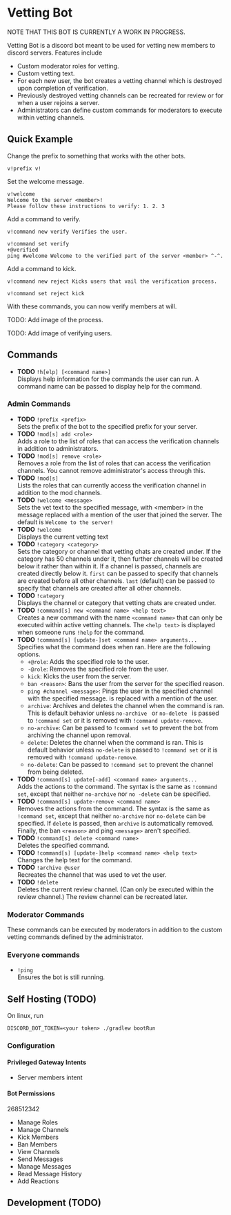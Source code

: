 # Vetting Bot

NOTE THAT THIS BOT IS CURRENTLY A WORK IN PROGRESS.

Vetting Bot is a discord bot meant to be used for vetting new members to discord servers.
Features include
* Custom moderator roles for vetting.
* Custom vetting text.
* For each new user, the bot creates a vetting channel which is destroyed upon completion of verification.
* Previously destroyed vetting channels can be recreated for review or for when a user rejoins a server.
* Administrators can define custom commands for moderators to execute within vetting channels.

## Quick Example

Change the prefix to something that works with the other bots.
```shell script
v!prefix v!
```

Set the welcome message.

```
v!welcome
Welcome to the server <member>!
Please follow these instructions to verify: 1. 2. 3
```

Add a command to verify.

```
v!command new verify Verifies the user.
```

```
v!command set verify
+@verified
ping #welcome Welcome to the verified part of the server <member> ^-^.
```

Add a command to kick.

```
v!command new reject Kicks users that vail the verification process.
```

```
v!command set reject kick
```

With these commands, you can now verify members at will.

TODO: Add image of the process.

TODO: Add image of verifying users.

## Commands
* **TODO** `!h[elp] [<command name>] `  
Displays help information for the commands the user can run. A command name can be passed to display help for the
 command.

### Admin Commands
* **TODO** `!prefix <prefix>`  
Sets the prefix of the bot to the specified prefix for your server.
* **TODO** `!mod[s] add <role>`  
Adds a role to the list of roles that can access the verification channels in addition to administrators.
* **TODO** `!mod[s] remove <role>`  
Removes a role from the list of roles that can access the verification channels. You cannot remove administrator's
 access through this.
* **TODO** `!mod[s]`  
Lists the roles that can currently access the verification channel in addition to the mod channels.
* **TODO** `!welcome <message>`  
Sets the vet text to the specified message, with \<member\> in the message replaced with a mention of the user that
joined the server. The default is
`Welcome to the server!`
* **TODO** `!welcome`  
Displays the current vetting text
* **TODO** `!category <category>`  
Sets the category or channel that vetting chats are created under. If the category has 50 channels under it, then
further channels will be created below it rather than within it. If a channel is passed, channels are created
directly below it. `first` can be passed to specify that channels are created before all other channels. `last` (default) can
 be passed to specify that channels are created after all other channels. 
* **TODO** `!category`  
Displays the channel or category that vetting chats are created under.
* **TODO** `!command[s] new <command name> <help text>`  
Creates a new command with the name `<command name>` that can only be executed within active vetting channels.
The `<help text>` is displayed when someone runs `!help` for the command.
* **TODO** `!command[s] [update-]set <command name> arguments...`  
Specifies what the command does when ran. Here are the following options.
    * `+@role`: Adds the specified role to the user.
    * `-@role`: Removes the specified role from the user.
    * `kick`: Kicks the user from the server.
    * `ban <reason>`: Bans the user from the server for the specified reason.
    * `ping #channel <message>`: Pings the user in the specified channel with the specified message. <user> is
     replaced with a mention of the user.
    * `archive`: Archives and deletes the channel when the command is ran. This is default behavior unless `no-archive
    ` or `no-delete
    ` is passed to `!command set` or it is removed with `!command update-remove`.
    * `no-archive`: Can be passed to `!command set` to prevent the bot from archiving the channel upon removal.
    * `delete`: Deletes the channel when the command is ran. This is default behavior unless `no-delete` is passed to
     `!command set` or it is removed with `!command update-remove`.
    * `no-delete`: Can be passed to `!command set` to prevent the channel from being deleted.
* **TODO** `!command[s] update[-add] <command name> arguments...`  
Adds the actions to the command. The syntax is the same as `!command set`, except that neither `no-archive` nor `no
-delete` can be specified.
* **TODO** `!command[s] update-remove <command name>`  
Removes the actions from the command. The syntax is the same as `!command set`, except that neither `no-archive` nor
`no-delete` can be specified. If `delete` is passed, then `archive` is automatically removed. Finally, the ban
 `<reason>` and ping `<message>` aren't specified. 
* **TODO** `!command[s] delete <command name>`  
Deletes the specified command.
* **TODO** `!command[s] [update-]help <command name> <help text>`  
Changes the help text for the command.
* **TODO** `!archive @user`  
  Recreates the channel that was used to vet the user.
* **TODO** `!delete`  
  Deletes the current review channel. (Can only be executed within the review channel.) The review channel can be
   recreated later.

### Moderator Commands

These commands can be executed by moderators in addition to the custom vetting commands defined by the administrator.

### Everyone commands

* `!ping`  
  Ensures the bot is still running.
  
## Self Hosting (TODO)

On linux, run
```
DISCORD_BOT_TOKEN=<your token> ./gradlew bootRun
```

### Configuration
#### Privileged Gateway Intents
* Server members intent
#### Bot Permissions 
268512342

* Manage Roles
* Manage Channels
* Kick Members
* Ban Members
* View Channels
* Send Messages
* Manage Messages
* Read Message History
* Add Reactions 

## Development (TODO)